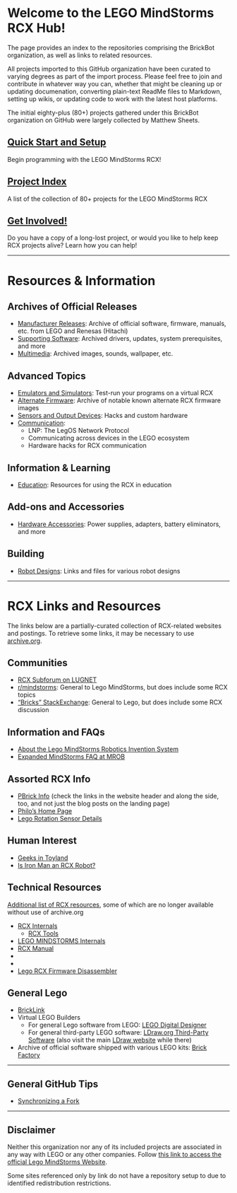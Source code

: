 # Welcome to the LEGO MindStorms RCX Hub!
The page provides an index to the repositories comprising the BrickBot organization, as well as links to related resources.

All projects imported to this GitHub organization have been curated to varying degrees as part of the import process.
Please feel free to join and contribute in whatever way you can, whether that might be cleaning up
or updating documenation, converting plain-text ReadMe files to Markdown, setting up wikis, or updating code to
work with the latest host platforms.

The initial eighty-plus (80+) projects gathered under this BrickBot organization on GitHub were largely collected by Matthew Sheets.

## [Quick Start and Setup](Quick-Start.md)
Begin programming with the LEGO MindStorms RCX!

## [Project Index](Project-Index.md)
A list of the collection of 80+ projects for the LEGO MindStorms RCX

## [Get Involved!](Get-Involved.md)
Do you have a copy of a long-lost project, or would you like to help keep RCX projects alive?  Learn how you can help!

* * *

# Resources & Information

## Archives of Official Releases
* [Manufacturer Releases](https://github.com/BrickBot/Archive/releases/tag/LEGO):  Archive of official software, firmware, manuals, etc. from LEGO and Renesas (Hitachi)
* [Supporting Software](https://github.com/BrickBot/Archive/releases/tag/Win9x):  Archived drivers, updates, system prerequisites, and more
* [Multimedia](https://github.com/BrickBot/Archive/releases/tag/LEGO-Multimedia):  Archived images, sounds, wallpaper, etc.

## Advanced Topics
* [Emulators and Simulators](Emulators.md):  Test-run your programs on a virtual RCX
* [Alternate Firmware](Firmware.md):  Archive of notable known alternate RCX firmware images
* [Sensors and Output Devices](Sensors-and-Output-Devices.md):  Hacks and custom hardware
* [Communication](Communication.md):
  + LNP: The LegOS Network Protocol
  + Communicating across devices in the LEGO ecosystem
  + Hardware hacks for RCX communication

## Information & Learning
* [Education](Resources-Educational.md):  Resources for using the RCX in education


## Add-ons and Accessories
* [Hardware Accessories](Accessories-Hardware.md):  Power supplies, adapters, battery eliminators, and more

## Building
* [Robot Designs](Designs.md):  Links and files for various robot designs


* * *

# RCX Links and Resources
The links below are a partially-curated collection of RCX-related websites and postings.  To retrieve some links, it may be necessary to use [archive.org](archive.org).

## Communities
* [RCX Subforum on LUGNET](https://news.lugnet.com/robotics/rcx/)
* [r/mindstorms](http://mindstorms.reddit.com/): General to Lego MindStorms, but does include some RCX topics
* [“Bricks” StackExchange](https://bricks.stackexchange.com/): General to Lego, but does include some RCX discussion

## Information and FAQs
* [About the Lego MindStorms Robotics Invention System](https://web.archive.org/web/20060223231555/http://www.pulsar.org/archive/stormwatch/AboutLegoMindstorms.html)
* [Expanded MindStorms FAQ at MROB](http://www.mrob.com/pub/lego/msfaq.html)

## Assorted RCX Info
* [PBrick Info](https://pbrick.info/) (check the links in the website header and along the side, too, and not just the blog posts on the landing page)
* [Philo’s Home Page](https://www.philohome.com/)
* [Lego Rotation Sensor Details](https://www.thepoetters.de/rcx/rotation/english.html)

## Human Interest
* [Geeks in Toyland](https://www.wired.com/2006/01/geeks-in-toyland/)
* [Is Iron Man an RCX Robot?](https://deeperdesign.wordpress.com/2010/02/26/is-iron-man-made-of-lego/)

## Technical Resources
[Additional list of RCX resources](http://user.it.uu.se/~tobiasa/lego-resources.html), some of which are no longer available without use of archive.org
* [RCX Internals](http://www.mralligator.com/rcx/)
  + [RCX Tools](http://www.mralligator.com/rcx/tools.html)
* [LEGO MINDSTORMS Internals](https://web.archive.org/web/20190816230906/http://www.crynwr.com/lego-robotics/)
* [RCX Manual](https://web.archive.org/web/20190703224522/http://legolab.daimi.au.dk/CSaEA/RCX/Manual.dir/RCXManual.html)
* 
* 
* [Lego RCX Firmware Disassembler](http://web.archive.org/web/20011029155757/http://www.geocities.com/ResearchTriangle/Thinktank/4411/)

## General Lego
* [BrickLink](https://www.bricklink.com/)
* Virtual LEGO Builders
  + For general Lego software from LEGO:  [LEGO Digital Designer](https://www.lego.com/en-us/ldd)
  + For general third-party LEGO software:  [LDraw.org Third-Party Software](https://ldraw.org/downloads-2/third-party-software.html)  (also visit the main [LDraw website](https://ldraw.org/) while there)
* Archive of official software shipped with various LEGO kits:  [Brick Factory](https://www.brickfactory.info/iso/)


* * *


## General GitHub Tips
* [Synchronizing a Fork](https://github.community/t5/How-to-use-Git-and-GitHub/Syncing-a-fork-leaves-me-one-commit-ahead-of-upstream-master/m-p/17711#M5346)


[StackOverflow-DetachFork]: # (https://stackoverflow.com/q/16052477)

[GitHub-DetachFork]: # (https://help.github.com/en/github/setting-up-and-managing-your-github-profile/why-are-my-contributions-not-showing-up-on-my-profile#commit-was-made-in-a-fork)

[Purge Git history to reduce space]: # (https://stackoverflow.com/a/13102849 ; see also `git reflog` comment posted October 27, 2020, on that answer)

[Reduce Git repository size]: # (https://stackoverflow.com/q/2116778)

[Markdown-Comments]: # (https://stackoverflow.com/a/32190021)

[Private Download Link for Lego.NET]: # (http://www.dcl.hpi.uni-potsdam.de/research/lego.NET/download.htm?&uid=002dd0fd1cfe6c5608f41fc466b25aae)

* * *

## Disclaimer
Neither this organization nor any of its included projects are associated in any way with LEGO or any other companies.  Follow [this link to access the official Lego MindStorms Website](http://mindstorms.lego.com/).

Some sites referenced only by link do not have a repository setup to due to identified redistribution restrictions.

